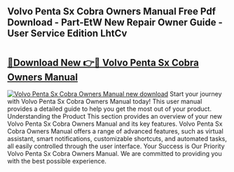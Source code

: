 ## Volvo Penta Sx Cobra Owners Manual Free Pdf Download - Part-EtW New Repair Owner Guide - User Service Edition LhtCv

# <h2><a href="http://bc57940.oget.top/?id=Volvo+Penta+Sx+Cobra+Owners+Manual">🔗Download New 👉🔴 Volvo Penta Sx Cobra Owners Manual</a></h2>

[![Volvo Penta Sx Cobra Owners Manual new download](https://i.imgur.com/5g1atiW.png)](http://bc57940.oget.top/?id=Volvo+Penta+Sx+Cobra+Owners+Manual)
Start your journey with Volvo Penta Sx Cobra Owners Manual today! This user manual provides a detailed guide to help you get the most out of your product. Understanding the Product This section provides an overview of your new Volvo Penta Sx Cobra Owners Manual and its key features. Volvo Penta Sx Cobra Owners Manual offers a range of advanced features, such as virtual assistant, smart notifications, customizable shortcuts, and automated tasks, all easily controlled through the user interface. Your Success is Our Priority Volvo Penta Sx Cobra Owners Manual. We are committed to providing you with the best possible experience.
